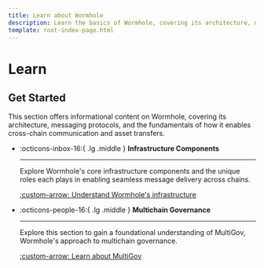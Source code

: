 ```yaml
---
title: Learn about Wormhole
description: Learn the basics of Wormhole, covering its architecture, messaging protocols, and how it enables cross-chain communication and asset transfers.
template: root-index-page.html
---
```


# Learn

## Get Started

This section offers informational content on Wormhole, covering its architecture, messaging protocols, and the fundamentals of how it enables cross-chain communication and asset transfers.

<div class="grid cards" markdown>

-   :octicons-inbox-16:{ .lg .middle } **Infrastructure Components**

    ---

    Explore Wormhole's core infrastructure components and the unique roles each plays in enabling seamless message delivery across chains.

    [:custom-arrow: Understand Wormhole's infrastructure](/docs/learn/infrastructure/)

-   :octicons-people-16:{ .lg .middle } **Multichain Governance**

    ---

    Explore this section to gain a foundational understanding of MultiGov, Wormhole's approach to multichain governance.

    [:custom-arrow: Learn about MultiGov](/docs/learn/governance/)

</div>
